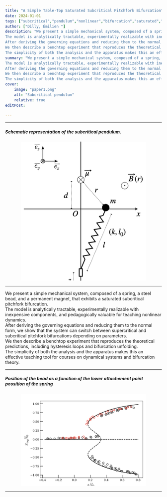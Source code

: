 ```yaml
---
title: "A Simple Table-Top Saturated Subcritical Pitchfork Bifurcation" 
date: 2024-01-01
tags: ["subcritical","pendulum","nonlinear","bifurcation","saturated","pedagogical"]
author: ["Dilly, Émilien "]
description: "We present a simple mechanical system, composed of a spring, a steel bead, and a permanent magnet, that exhibits a saturated subcritical pitchfork bifurcation.  
The model is analytically tractable, experimentally realizable with inexpensive components, and pedagogically valuable for teaching nonlinear dynamics.  
After deriving the governing equations and reducing them to the normal form, we show that the system can switch between supercritical and subcritical pitchfork bifurcations depending on parameters.  
We then describe a benchtop experiment that reproduces the theoretical predictions, including hysteresis loops and bifurcation unfolding.  
The simplicity of both the analysis and the apparatus makes this an effective teaching tool for courses on dynamical systems and bifurcation theory.   " 
summary: "We present a simple mechanical system, composed of a spring, a steel bead, and a permanent magnet, that exhibits a saturated subcritical pitchfork bifurcation.  
The model is analytically tractable, experimentally realizable with inexpensive components, and pedagogically valuable for teaching nonlinear dynamics.  
After deriving the governing equations and reducing them to the normal form, we show that the system can switch between supercritical and subcritical pitchfork bifurcations depending on parameters.  
We then describe a benchtop experiment that reproduces the theoretical predictions, including hysteresis loops and bifurcation unfolding.  
The simplicity of both the analysis and the apparatus makes this an effective teaching tool for courses on dynamical systems and bifurcation theory.   " 
cover:
    image: "paper1.png"
    alt: "Subcritical pendulum"
    relative: true
editPost:

---
```


---

##### Schematic representation of the subcritical pendulum. 

<p style="text-align: center;">
  <img src="paper1.png" alt="Paper 2" width="400">
</p>

---

We present a simple mechanical system, composed of a spring, a steel bead, and a permanent magnet, that exhibits a saturated subcritical pitchfork bifurcation.  
The model is analytically tractable, experimentally realizable with inexpensive components, and pedagogically valuable for teaching nonlinear dynamics.  
After deriving the governing equations and reducing them to the normal form, we show that the system can switch between supercritical and subcritical pitchfork bifurcations depending on parameters.  
We then describe a benchtop experiment that reproduces the theoretical predictions, including hysteresis loops and bifurcation unfolding.  
The simplicity of both the analysis and the apparatus makes this an effective teaching tool for courses on dynamical systems and bifurcation theory.  

---

##### Position of the bead as a function of the lower attachement point possition of the spring


<p style="text-align: center;">
  <img src="paper1_1.png" alt="Paper 2" width="400">
</p>


---

